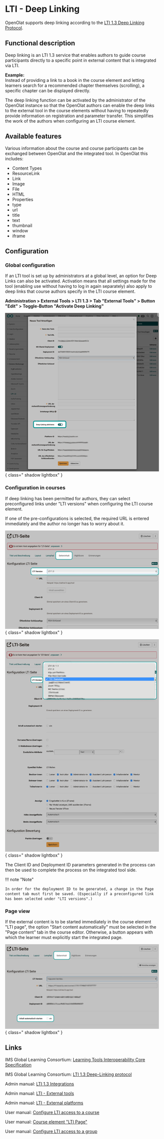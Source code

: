 # LTI - Deep Linking


OpenOlat supports deep linking according to the [LTI 1.3 Deep Linking Protocol](https://www.imsglobal.org/spec/lti-dl/v2p0).

## Functional description

Deep linking is an LTI 1.3 service that enables authors to guide course participants directly to a specific point in external content that is integrated via LTI.

**Example:**<br>
Instead of providing a link to a book in the course element and letting learners search for a recommended chapter themselves (scrolling), a specific chapter can be displayed directly.

The deep linking function can be activated by the administrator of the OpenOlat instance so that the OpenOlat authors can enable the deep links to the external tool in the course elements without having to repeatedly provide information on registration and parameter transfer. This simplifies the work of the authors when configuring an LTI course element.

## Available features

Various information about the course and course participants can be exchanged between OpenOlat and the integrated tool. In OpenOlat this includes:

* Content Types
* ResourceLink
* Link
* Image
* File
* HTML
* Properties
* type
* url
* title
* text
* thumbnail
* window
* iframe


## Configuration

### Global configuration

If an LTI tool is set up by administrators at a global level, an option for Deep Links can also be activated. Activation means that all settings made for the tool (enabling use without having to log in again separately) also apply to deep links that course authors specify in the LTI course element.

**Administration > External Tools > LTI 1.3 > Tab "External Tools" > Button "Edit" > Toggle-Button "Activate Deep Linking"**

![LTI_admin_deeplinking_activate_v1_de.png](assets/LTI_admin_deeplinking_activate_v1_de.png){ class=" shadow lightbox" }  

### Configuration in courses

If deep linking has been permitted for authors, they can select preconfigured links under "LTI versions" when configuring the LTI course element.

If one of the pre-configurations is selected, the required URL is entered immediately and the author no longer has to worry about it.

![LTI_page_content_version_v1_de.png](assets/LTI_page_content_version_v1_de.png){ class=" shadow lightbox" }  

![LTI_page_content_version_select_v1_de.png](assets/LTI_page_content_version_select_v1_de.png){ class=" shadow lightbox" } 


The Client ID and Deployment ID parameters generated in the process can then be used to complete the process on the integrated tool side.

!!! note "Note"

    In order for the deployment ID to be generated, a change in the Page content tab must first be saved. (Especially if a preconfigured link has been selected under "LTI versions".)



### Page view

If the external content is to be started immediately in the course element "LTI page", the option "Start content automatically" must be selected in the "Page content" tab in the course editor. Otherwise, a button appears with which the learner must explicitly start the integrated page.

![LTI_page_content_launch_v1_de.png](assets/LTI_page_content_launch_v1_de.png){ class=" shadow lightbox" } 


## Links

IMS Global Learning Consortium: [Learning Tools Interoperability Core Specification](http://www.imsglobal.org/spec/lti/v1p3/)

IMS Global Learning Consortium: [LTI 1.3 Deep-Linking protocol](https://www.imsglobal.org/spec/lti-dl/v2p0)

Admin manual: [LTI 1.3 Integrations](../administration/LTI_Integrations.md)

Admin manual: [LTI - External tools](../administration/LTI_External_tools.md)

Admin manual: [LTI - External platforms](../administration/LTI_External_platforms.md)

User manual: [Configure LTI access to a course](../../manual_user/learningresources/LTI_Share_courses.md)

User manual: [Course element "LTI Page"](../../manual_user/learningresources/Course_Element_LTI_Page.md)

User manual: [Configure LTI access to a group](../../manual_user/groups/LTI_Share_groups.md)



